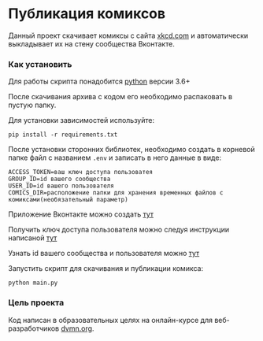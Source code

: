 # Публикация комиксов

Данный проект скачивает комиксы с сайта [xkcd.com](https://xkcd.com/) и автоматически выкладывает их на стену сообщества Вконтакте.

### Как установить
Для работы скрипта понадобится [python](https://www.python.org/) версии 3.6+

После скачивания архива с кодом его необходимо распаковать в пустую папку. 

Для установки зависимостей используйте:
```
pip install -r requirements.txt
```
После установки сторонних библиотек, необходимо создать в корневой папке файл с названием `.env` и записать в него данные в виде:

```
ACCESS_TOKEN=ваш ключ доступа пользоватея
GROUP_ID=id вашего сообщества
USER_ID=id вашего пользователя
COMICS_DIR=расположение папки для хранения временных файлов с комиксами(необязательный параметр)
```

Приложение Вконтакте можно создать [тут](https://dev.vk.com/)

Получить ключ доступа пользователя можно следуя инструкции написаной [тут](https://dev.vk.com/api/access-token/implicit-flow-user)

Узнать id вашего сообщества и пользователя можно [тут](https://regvk.com/id/)

Запустить скрипт для скачивания и публикации комикса:
```
python main.py
```

### Цель проекта

Код написан в образовательных целях на онлайн-курсе для веб-разработчиков [dvmn.org](https://dvmn.org/).